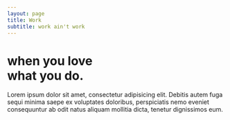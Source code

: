 ```yaml
---
layout: page
title: Work
subtitle: work ain't work
---
```

<h1 class="home--subtitle text--bold">when you love<br> what you do.</h1>
Lorem ipsum dolor sit amet, consectetur adipisicing elit. Debitis autem fuga sequi minima saepe ex voluptates doloribus, perspiciatis nemo eveniet consequuntur ab odit natus aliquam mollitia dicta, tenetur dignissimos eum.
